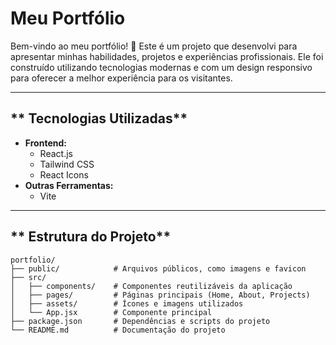 # Meu Portfólio

Bem-vindo ao meu portfólio! 🎉 Este é um projeto que desenvolvi para apresentar minhas habilidades, projetos e experiências profissionais. Ele foi construído utilizando tecnologias modernas e com um design responsivo para oferecer a melhor experiência para os visitantes.

---

## ** Tecnologias Utilizadas**

- **Frontend:**
  - React.js
  - Tailwind CSS
  - React Icons
- **Outras Ferramentas:**
  - Vite

---

## ** Estrutura do Projeto**

```plaintext
portfolio/
├── public/            # Arquivos públicos, como imagens e favicon
├── src/
│   ├── components/    # Componentes reutilizáveis da aplicação
│   ├── pages/         # Páginas principais (Home, About, Projects)
│   ├── assets/        # Ícones e imagens utilizados
│   └── App.jsx        # Componente principal
├── package.json       # Dependências e scripts do projeto
└── README.md          # Documentação do projeto
